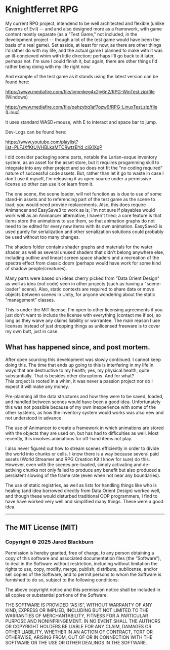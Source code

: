 # Knightferret RPG

My current RPG project, intendend to be well architected and flexible (unlike Caverns of Evil) -- and and also designed more as a framework, with game content 
mostly separate (as a "Test Game," not included, in the development project -- though a lot of the test game would have been the basis of a real game).  Set asside, 
at least for now, as there are other things I'd rather do with my life, and the actual game I planned to make with it was an ill-concieved whim with little direction; 
perhaps I'll go back to it later, perhaps not. I'm sure I could finish it, but again, there are other things I'd rather being doing with my life right now. 

And example of the test game as it stands using the latest version can be found here:

https://www.mediafire.com/file/lvmmkeg4x2jy6n2/RPG-WinTest.zip/file (Windows)

https://www.mediafire.com/file/pahzybq1af7ozw9/RPG-LinuxTest.zip/file (Linux)

It uses standard WASD+mouse, with E to interact and space bar to jump. 


Dev-Logs can be found here:

https://www.youtube.com/playlist?list=PLFJXfKtUiVHBLkaMTCRwtzBYd_ciG1XgP


I did consider packaging some parts, notable the Larian-esque inventory system, as an 
asset for the asset store, but it requires progamming skill to integrate into any other 
project and so does not fit the "no coding required" nature of successful code assets. 
But, rather than let it go to waste in case I don't use it myself, I'm releasing it as 
open source under a permissive license so other can use it or learn from it.

The one scene, the scene loader, will not function as is due to use of some stand-in 
assets and to referencing part of the test game as the scene to load; you would need 
provide replacements.  Also, this does require Animancer and EasySave3 to work as is; 
I'm not sure if playables would work well as an Animancer alternative, I haven't 
tried; a core feature is that items store the animations to use them, so that animation 
graphs do not need to be edited for every new items with its own animation. EasySave3 is 
used purely for serialization and other serialization solutions could probably be used 
without too many changes.

The shaders folder contains shader graphs and materials for the water shader, as well as 
several unused shaders that didn't belong anywhere else, including outline and lineart 
screen space shaders and a recreation of the spectre effect from classic doom (perhaps 
would have work for some kind of shadow people/creatures).

Many parts were based on ideas cherry picked from "Data Orient Design" as well as idea (not 
code) seen in other projects (such as having a "scene-loader" scene).  Also, static contexts 
are required to share data or move objects between scenes in Unity, for anyone wondering 
about the static "management" classes. 

This is under the MIT license. I'm open to other licensing agreements if you just don't want 
to include the license with everything (contact me if so), so long as they waive any claims 
liability or warrantee.  The main reason I use licenses instead of just dropping things as 
unlicensed freeware is to cover my own butt, just in case.

## What has happened since, and post mortem. 

After open sourcing this development was slowly continued. I cannot keep doing this.  The time 
that ends up going to this is interfering in my life in ways that are destructive to my health; 
yes, my physical health, quite substantially.  That is besides other disruptions.  And for what?  
This project is rooted in a whim, it was never a passion project nor do I expect it will make 
any money.

Pre-planning all the data structures and how they were to be saved, loaded, and handled between 
scenes would have been a good idea.  Unfortunately this was not possible because of my own 
inexperience with some of the other systems, as how the inventory system would works was also new 
and not understood in advance. 

The use of Animancer to create a framework in which animations are stored with the objects they are 
used on, but has had to difficulties as well.  Most recently, this involves animations for off-hand 
items not play.

I also never figured out how to stream scenes efficiently in order to divide the world into chunks 
or cells.  I know there is a way because several paid assets (World Streamer and RPG Creation Kit I 
know for sure) do this.  However, even with the scenes pre-loaded, simply activating and de-activing 
chunks not only failed to produce any benefit but also produced a persistent slowing of the frame 
rate (even when not near any boundaries).  

The use of static registries, as well as lists for handling things like who is healing (and idea 
borrowed directly from Data Orient Design) worked well, and though these would disturbed traditional 
OOP programmers, I find to have have worked very well and simplified many things. These were a good 
idea. 

---

## The MIT License (MIT)

### Copyright © 2025 Jared Blackburn

Permission is hereby granted, free of charge, to any person obtaining a copy of this software and associated 
documentation files (the “Software”), to deal in the Software without restriction, including without limitation 
the rights to use, copy, modify, merge, publish, distribute, sublicense, and/or sell copies of the Software, and 
to permit persons to whom the Software is furnished to do so, subject to the following conditions:

The above copyright notice and this permission notice shall be included in all copies or substantial portions 
of the Software.

THE SOFTWARE IS PROVIDED “AS IS”, WITHOUT WARRANTY OF ANY KIND, EXPRESS OR IMPLIED, INCLUDING BUT NOT LIMITED 
TO THE WARRANTIES OF MERCHANTABILITY, FITNESS FOR A PARTICULAR PURPOSE AND NONINFRINGEMENT. IN NO EVENT SHALL 
THE AUTHORS OR COPYRIGHT HOLDERS BE LIABLE FOR ANY CLAIM, DAMAGES OR OTHER LIABILITY, WHETHER IN AN ACTION OF 
CONTRACT, TORT OR OTHERWISE, ARISING FROM, OUT OF OR IN CONNECTION WITH THE SOFTWARE OR THE USE OR OTHER DEALINGS 
IN THE SOFTWARE.



